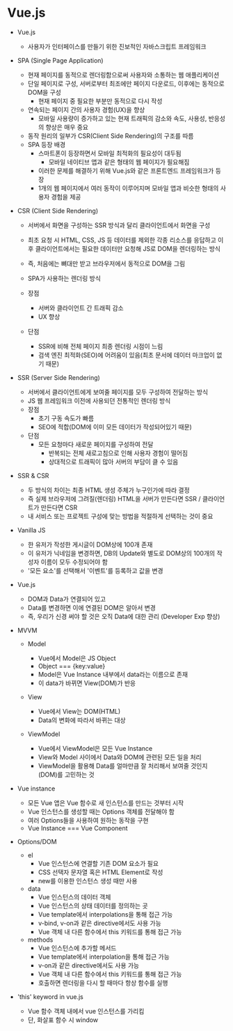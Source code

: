 # Vue.js

- Vue.js

  - 사용자가 인터페이스를 만들기 위한 진보적인 자바스크립트 프레임워크

  

- SPA (Single Page Application)

  - 현재 페이지를 동적으로 렌더링함으로써 사용자와 소통하는 웹 애플리케이션
  - 단일 페이지로 구성, 서버로부터 최조에만 페이지 다운로드, 이후에는 동적으로 DOM을 구성
    - 현재 페이지 중 필요한 부분만 동적으로 다시 작성
  - 연속되는 페이지 간의 사용자 경험(UX)을 향상
    - 모바일 사용량이 증가하고 있는 현재 트래픽의 감소와 속도, 사용성, 반응성의 향상은 매우 중요
  - 동작 원리의 일부가 CSR(Client Side Rendering)의 구조를 따름
  - SPA 등장 배경
    - 스마트폰이 등장하면서 모바일 최적화의 필요성이 대두됨
      - 모바일 네이티브 앱과 같은 형태의 웹 페이지가 필요해짐
    - 이러한 문제를 해결하기 위해 Vue.js와 같은 프론트엔드 프레임워크가 등장
    - 1개의 웹 페이지에서 여러 동작이 이루어지며 모바일 앱과 비슷한 형태의 사용자 경험을 제공

  

- CSR (Client Side Rendering)

  - 서버에서 화면을 구성하는 SSR 방식과 달리 클라이언트에서 화면을 구성

  - 최초 요청 시 HTML, CSS, JS 등 데이터를 제외한 각종 리소스를 응답하고 이후 클라이언트에서는 필요한 데이터만 요청해 JS로 DOM을 렌더링하는 방식

  - 즉, 처음에는 뼈대만 받고 브라우저에서 동적으로 DOM을 그림

  - SPA가 사용하는 렌더링 방식

  - 장점

    - 서버와 클라이언트 간 트래픽 감소
    - UX 향상

  - 단점

    - SSR에 비해 전체 페이지 최종 렌더링 시점이 느림
    - 검색 엔진 최적화(SEO)에 어려움이 있음(최초 문서에 데이터 마크업이 없기 때문)

    

- SSR (Server Side Rendering)

  - 서버에서 클라이언트에게 보여줄 페이지를 모두 구성하여 전달하는 방식
  - JS 웹 프레임워크 이전에 사용되던 전통적인 렌더링 방식
  - 장점
    - 초기 구동 속도가 빠름
    - SEO에 적합(DOM에 이미 모든 데이터가 작성되어있기 때문)
  - 단점
    - 모든 요청마다 새로운 페이지를 구성하여 전달
      - 반복되는 전체 새로고침으로 인해 사용자 경험이 떨어짐
      - 상대적으로 트래픽이 많아 서버의 부담이 클 수 있음

- SSR & CSR

  - 두 방식의 차이는 최종 HTML 생성 주체가 누구인가에 따라 결정
  - 즉 실제 브라우저에 그려질(렌더링) HTML을
    서버가 만든다면 SSR / 클라이언트가 만든다면 CSR
  - 내 서비스 또는 프로젝트 구성에 맞는 방법을 적절하게 선택하는 것이 중요

  

- Vanilla JS

  - 한 유저가 작성한 게시글이 DOM상에 100개 존재
  - 이 유저가 닉네임을 변경하면, DB의 Update와 별도로 DOM상의 100개의 작성자 이름이 모두 수정되어야 함
  - '모든 요소'를 선택해서 '이벤트'를 등록하고 값을 변경

  

- Vue.js

  - DOM과 Data가 연결되어 있고
  - Data를 변경하면 이에 연결된 DOM은 알아서 변경
  - 즉, 우리가 신경 써야 할 것은 오직 Data에 대한 관리 (Developer Exp 향상)

  

- MVVM

  - Model

    - Vue에서 Model은 JS Object
    - Object === {key:value}
    - Model은 Vue Instance 내부에서 data라는 이름으로 존재
    - 이 data가 바뀌면 View(DOM)가 반응

  - View

    - Vue에서 View는 DOM(HTML)
    - Data의 변화에 따라서 바뀌는 대상

  - ViewModel

    - Vue에서 ViewModel은 모든 Vue Instance
    - View와 Model 사이에서 Data와 DOM에 관련된 모든 일을 처리
    - ViewModel을 활용해 Data를 얼마만큼 잘 처리해서 보여줄 것인지(DOM)를 고민하는 것

    

- Vue instance

  - 모든 Vue 앱은 Vue 함수로 새 인스턴스를 만드는 것부터 시작
  - Vue 인스턴스를 생성할 때는 Options 객체를 전달해야 함
  - 여러 Options들을 사용하여 원하는 동작을 구현
  - Vue Instance === Vue Component

  

- Options/DOM 

  - el
    - Vue 인스턴스에 연결할 기존 DOM 요소가 필요
    - CSS 선택자 문자열 혹은 HTML Element로 작성
    - new를 이용한 인스턴스 생성 때만 사용
  - data
    - Vue 인스턴스의 데이터 객체
    - Vue 인스턴스의 상태 데이터를 정의하는 곳
    - Vue template에서 interpolations을 통해 접근 가능
    - v-bind, v-on과 같은 directive에서도 사용 가능
    - Vue 객체 내 다른 함수에서 this 키워드를 통해 접근 가능
  - methods
    - Vue 인스턴스에 추가할 메서드
    - Vue template에서 interpolation을 통해 접근 가능
    - v-on과 같은 directive에서도 사용 가능
    - Vue 객체 내 다른 함수에서 this 키워드를 통해 접근 가능
    - 호출하면 렌더링을 다시 할 때마다 항상 함수를 실행

- 'this' keyword in vue.js

  - Vue 함수 객체 내에서 vue 인스턴스를 가리킴
  - 단, 화살표 함수 시 window

  

  

